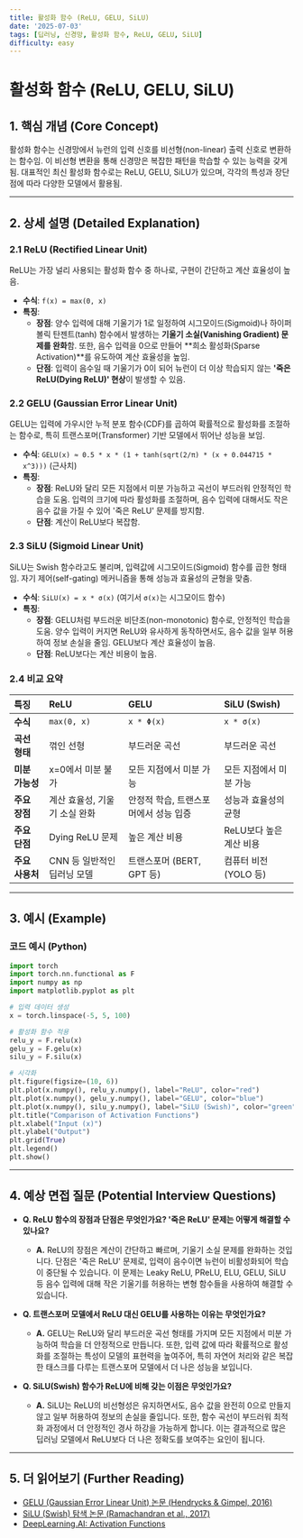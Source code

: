 ```yaml
---
title: 활성화 함수 (ReLU, GELU, SiLU)
date: '2025-07-03'
tags: [딥러닝, 신경망, 활성화 함수, ReLU, GELU, SiLU]
difficulty: easy
---
```


# 활성화 함수 (ReLU, GELU, SiLU)

## 1. 핵심 개념 (Core Concept)

활성화 함수는 신경망에서 뉴런의 입력 신호를 비선형(non-linear) 출력 신호로 변환하는 함수임. 이 비선형 변환을 통해 신경망은 복잡한 패턴을 학습할 수 있는 능력을 갖게 됨. 대표적인 최신 활성화 함수로는 ReLU, GELU, SiLU가 있으며, 각각의 특성과 장단점에 따라 다양한 모델에서 활용됨.

______________________________________________________________________

## 2. 상세 설명 (Detailed Explanation)

### 2.1 ReLU (Rectified Linear Unit)

ReLU는 가장 널리 사용되는 활성화 함수 중 하나로, 구현이 간단하고 계산 효율성이 높음.

- **수식**: `f(x) = max(0, x)`
- **특징**:
  - **장점**: 양수 입력에 대해 기울기가 1로 일정하여 시그모이드(Sigmoid)나 하이퍼볼릭 탄젠트(tanh) 함수에서 발생하는 **기울기 소실(Vanishing Gradient) 문제를 완화**함. 또한, 음수 입력을 0으로 만들어 \*\*희소 활성화(Sparse Activation)\*\*를 유도하여 계산 효율성을 높임.
  - **단점**: 입력이 음수일 때 기울기가 0이 되어 뉴런이 더 이상 학습되지 않는 **'죽은 ReLU(Dying ReLU)' 현상**이 발생할 수 있음.

### 2.2 GELU (Gaussian Error Linear Unit)

GELU는 입력에 가우시안 누적 분포 함수(CDF)를 곱하여 확률적으로 활성화를 조절하는 함수로, 특히 트랜스포머(Transformer) 기반 모델에서 뛰어난 성능을 보임.

- **수식**: `GELU(x) ≈ 0.5 * x * (1 + tanh(sqrt(2/π) * (x + 0.044715 * x^3)))` (근사치)
- **특징**:
  - **장점**: ReLU와 달리 모든 지점에서 미분 가능하고 곡선이 부드러워 안정적인 학습을 도움. 입력의 크기에 따라 활성화를 조절하며, 음수 입력에 대해서도 작은 음수 값을 가질 수 있어 '죽은 ReLU' 문제를 방지함.
  - **단점**: 계산이 ReLU보다 복잡함.

### 2.3 SiLU (Sigmoid Linear Unit)

SiLU는 Swish 함수라고도 불리며, 입력값에 시그모이드(Sigmoid) 함수를 곱한 형태임. 자기 제어(self-gating) 메커니즘을 통해 성능과 효율성의 균형을 맞춤.

- **수식**: `SiLU(x) = x * σ(x)` (여기서 `σ(x)`는 시그모이드 함수)
- **특징**:
  - **장점**: GELU처럼 부드러운 비단조(non-monotonic) 함수로, 안정적인 학습을 도움. 양수 입력이 커지면 ReLU와 유사하게 동작하면서도, 음수 값을 일부 허용하여 정보 손실을 줄임. GELU보다 계산 효율성이 높음.
  - **단점**: ReLU보다는 계산 비용이 높음.

### 2.4 비교 요약

| 특징            | ReLU                          | GELU                                  | SiLU (Swish)            |
| :-------------- | :---------------------------- | :------------------------------------ | :---------------------- |
| **수식**        | `max(0, x)`                   | `x * Φ(x)`                            | `x * σ(x)`              |
| **곡선 형태**   | 꺾인 선형                     | 부드러운 곡선                         | 부드러운 곡선           |
| **미분 가능성** | x=0에서 미분 불가             | 모든 지점에서 미분 가능               | 모든 지점에서 미분 가능 |
| **주요 장점**   | 계산 효율성, 기울기 소실 완화 | 안정적 학습, 트랜스포머에서 성능 입증 | 성능과 효율성의 균형    |
| **주요 단점**   | Dying ReLU 문제               | 높은 계산 비용                        | ReLU보다 높은 계산 비용 |
| **주요 사용처** | CNN 등 일반적인 딥러닝 모델   | 트랜스포머 (BERT, GPT 등)             | 컴퓨터 비전 (YOLO 등)   |

______________________________________________________________________

## 3. 예시 (Example)

### 코드 예시 (Python)

```python
import torch
import torch.nn.functional as F
import numpy as np
import matplotlib.pyplot as plt

# 입력 데이터 생성
x = torch.linspace(-5, 5, 100)

# 활성화 함수 적용
relu_y = F.relu(x)
gelu_y = F.gelu(x)
silu_y = F.silu(x)

# 시각화
plt.figure(figsize=(10, 6))
plt.plot(x.numpy(), relu_y.numpy(), label="ReLU", color="red")
plt.plot(x.numpy(), gelu_y.numpy(), label="GELU", color="blue")
plt.plot(x.numpy(), silu_y.numpy(), label="SiLU (Swish)", color="green")
plt.title("Comparison of Activation Functions")
plt.xlabel("Input (x)")
plt.ylabel("Output")
plt.grid(True)
plt.legend()
plt.show()
```

______________________________________________________________________

## 4. 예상 면접 질문 (Potential Interview Questions)

- **Q. ReLU 함수의 장점과 단점은 무엇인가요? '죽은 ReLU' 문제는 어떻게 해결할 수 있나요?**

  - **A.** ReLU의 장점은 계산이 간단하고 빠르며, 기울기 소실 문제를 완화하는 것입니다. 단점은 '죽은 ReLU' 문제로, 입력이 음수이면 뉴런이 비활성화되어 학습이 중단될 수 있습니다. 이 문제는 Leaky ReLU, PReLU, ELU, GELU, SiLU 등 음수 입력에 대해 작은 기울기를 허용하는 변형 함수들을 사용하여 해결할 수 있습니다.

- **Q. 트랜스포머 모델에서 ReLU 대신 GELU를 사용하는 이유는 무엇인가요?**

  - **A.** GELU는 ReLU와 달리 부드러운 곡선 형태를 가지며 모든 지점에서 미분 가능하여 학습을 더 안정적으로 만듭니다. 또한, 입력 값에 따라 확률적으로 활성화를 조절하는 특성이 모델의 표현력을 높여주어, 특히 자연어 처리와 같은 복잡한 태스크를 다루는 트랜스포머 모델에서 더 나은 성능을 보입니다.

- **Q. SiLU(Swish) 함수가 ReLU에 비해 갖는 이점은 무엇인가요?**

  - **A.** SiLU는 ReLU의 비선형성은 유지하면서도, 음수 값을 완전히 0으로 만들지 않고 일부 허용하여 정보의 손실을 줄입니다. 또한, 함수 곡선이 부드러워 최적화 과정에서 더 안정적인 경사 하강을 가능하게 합니다. 이는 결과적으로 많은 딥러닝 모델에서 ReLU보다 더 나은 정확도를 보여주는 요인이 됩니다.

______________________________________________________________________

## 5. 더 읽어보기 (Further Reading)

- [GELU (Gaussian Error Linear Unit) 논문 (Hendrycks & Gimpel, 2016)](https://arxiv.org/abs/1606.08415)
- [SiLU (Swish) 탐색 논문 (Ramachandran et al., 2017)](https://arxiv.org/abs/1710.05941)
- [DeepLearning.AI: Activation Functions](https://www.deeplearning.ai/resources/natural-language-processing/activation-functions/)
